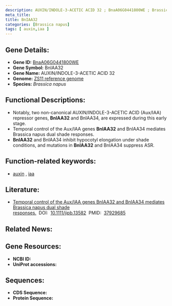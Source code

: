 ```yaml
---
description: AUXIN/INDOLE-3-ACETIC ACID 32 ; BnaA06G0441800WE ; Brassica napus
meta_title:
title: BnIAA32
categories: [Brassica napus]
tags: [ auxin,iaa ]
---
```


## Gene Details:
- **Gene ID:**	[BnaA06G0441800WE]()
- **Gene Symbol:** BnIAA32
- **Gene Name:** AUXIN/INDOLE-3-ACETIC ACID 32
- **Genome:** [ZS11 reference genome]()
- **Species:** *Brassica napus*

## Functional Descriptions:
   - Notably, two non-canonical AUXIN/INDOLE-3-ACETIC ACID (Aux/IAA) repressor genes, **BnIAA32** and BnIAA34, are expressed during this early stage.
   - Temporal control of the Aux/IAA genes **BnIAA32** and BnIAA34 mediates Brassica napus dual shade responses.
   - **BnIAA32** and BnIAA34 inhibit hypocotyl elongation under shade conditions, and mutations in **BnIAA32** and BnIAA34 suppress ASR.

## Function-related keywords:
   - [auxin](/tags/auxin/)&nbsp;,&nbsp;[iaa](/tags/iaa/)

## Literature:
   - [Temporal control of the Aux/IAA genes BnIAA32 and BnIAA34 mediates Brassica napus dual shade responses.]( https://onlinelibrary.wiley.com/doi/10.1111/jipb.13582)&nbsp;&nbsp;DOI:&nbsp;&nbsp;[10.1111/jipb.13582](https://onlinelibrary.wiley.com/doi/10.1111/jipb.13582)&nbsp;&nbsp;PMID:&nbsp;&nbsp;[37929685](https://pubmed.ncbi.nlm.nih.gov/37929685/)

## Related News:

## Gene Resources:
- **NCBI ID:**  [](https://www.ncbi.nlm.nih.gov/gene/?term=)
- **UniProt accessions:** [](https://www.uniprot.org/uniprotkb//entry)



## Sequences:
- **CDS Sequence:**
- **Protein Sequence:**
